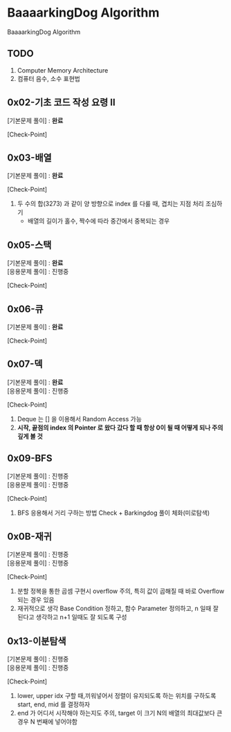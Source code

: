 # BaaaarkingDog Algorithm
BaaaarkingDog Algorithm

## TODO
1. Computer Memory Architecture 
2. 컴퓨터 음수, 소수 표현법

## 0x02-기초 코드 작성 요령 II
[기본문제 풀이] : **완료**   

[Check-Point]

## 0x03-배열
[기본문제 풀이] : **완료**   

[Check-Point]
1. 두 수의 합(3273) 과 같이 양 방향으로 index 를 다룰 때, 겹치는 지점 처리 조심하기   
   - 배열의 길이가 홀수, 짝수에 따라 중간에서 중복되는 경우
## 0x05-스택
[기본문제 풀이] : **완료**   
[응용문제 풀이] : 진행중   
 
[Check-Point]

## 0x06-큐
[기본문제 풀이] : **완료**   
 
[Check-Point]
 
## 0x07-덱
[기본문제 풀이] : **완료**   
[응용문제 풀이] : 진행중   
 
[Check-Point]
1. Deque 는 [] 을 이용해서 Random Access 가능 
2. **시작, 끝점의 index 의 Pointer 로 왔다 갔다 할 때 항상 0이 될 때 어떻게 되나 주의 깊게 볼 것**
 
## 0x09-BFS
[기본문제 풀이] : 진행중      
[응용문제 풀이] : 진행중   

[Check-Point]
1. BFS 응용해서 거리 구하는 방법 Check + Barkingdog 풀이 체화(미로탐색)

## 0x0B-재귀
[기본문제 풀이] : 진행중      
[응용문제 풀이] : 진행중   
   
[Check-Point]
1. 분할 정복을 통한 곱셈 구현시 overflow 주의, 특히 값이 곱해질 때 바로 Overflow 되는 경우 있음
2. 재귀적으로 생각 Base Condition 정하고, 함수 Parameter 정의하고, n 일때 잘 된다고 생각하고 n+1 일때도 잘 되도록 구성


## 0x13-이분탐색
[기본문제 풀이] : 진행중      
[응용문제 풀이] : 진행중   
  
[Check-Point]
1. lower, upper idx 구할 때,끼워넣어서 정렬이 유지되도록 하는 위치를 구하도록 start, end, mid 를 결정하자
2. end 가 어디서 시작해야 하는지도 주의, target 이 크기 N의 배열의 최대값보다 큰 경우 N 번째에 넣어야함

